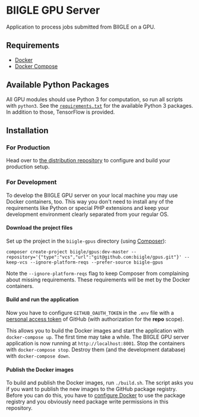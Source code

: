 # BIIGLE GPU Server

Application to process jobs submitted from BIIGLE on a GPU.

## Requirements

- [Docker](https://docs.docker.com/install/)
- [Docker Compose](https://docs.docker.com/compose/install/)

## Available Python Packages

All GPU modules should use Python 3 for computation, so run all scripts with `python3`. See the [`requirements.txt`](.docker/requirements.txt) for the available Python 3 packages. In addition to those, TensorFlow is provided.

## Installation

### For Production

Head over to [the distribution repository](https://github.com/biigle/gpus-distribution) to configure and build your production setup.

### For Development

To develop the BIIGLE GPU server on your local machine you may use Docker containers, too. This way you don't need to install any of the requirements like Python or special PHP extensions and keep your development environment clearly separated from your regular OS.

#### Download the project files

Set up the project in the `biigle-gpus` directory (using [Composer](https://getcomposer.org/doc/00-intro.md)):

```
composer create-project biigle/gpus:dev-master --repository='{"type":"vcs","url":"git@github.com:biigle/gpus.git"}' --keep-vcs --ignore-platform-reqs --prefer-source biigle-gpus
```

Note the `--ignore-platform-reqs` flag to keep Composer from complaining about missing requirements. These requirements will be met by the Docker containers.

#### Build and run the application

Now you have to configure `GITHUB_OAUTH_TOKEN` in the `.env` file with a [personal access token](https://help.github.com/articles/creating-a-personal-access-token-for-the-command-line/) of GitHub (with authorization for the **repo** scope).

This allows you to build the Docker images and start the application with `docker-compose up`. The first time may take a while. The BIIGLE GPU server application is now running at `http://localhost:8001`. Stop the containers with `docker-compose stop`. Destroy them (and the development database) with `docker-compose down`.


#### Publish the Docker images

To build and publish the Docker images, run `./build.sh`. The script asks you if you want to publish the new images to the GitHub package registry. Before you can do this, you have to [configure Docker](https://help.github.com/en/articles/configuring-docker-for-use-with-github-package-registry) to use the package registry and you obviously need package write permissions in this repository.
